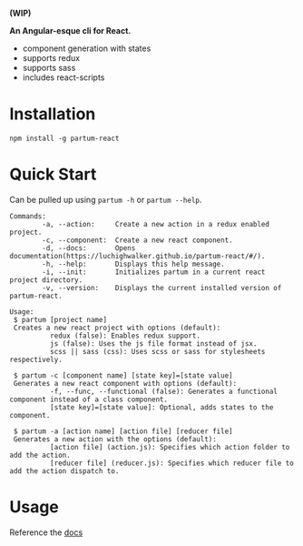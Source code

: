 **(WIP)**

**An Angular-esque cli for React.**

- component generation with states
- supports redux
- supports sass
- includes react-scripts

# Installation

```
npm install -g partum-react
```

# Quick Start

Can be pulled up using `partum -h` or `partum --help`.

```
Commands:
        -a, --action:     Create a new action in a redux enabled project. 
        -c, --component:  Create a new react component.
        -d, --docs:       Opens documentation(https://luchighwalker.github.io/partum-react/#/).
        -h, --help:       Displays this help message.
        -i, --init:       Initializes partum in a current react project directory.
        -v, --version:    Displays the current installed version of partum-react.

Usage:
 $ partum [project name]
 Creates a new react project with options (default):
          redux (false): Enables redux support.
          js (false): Uses the js file format instead of jsx.
          scss || sass (css): Uses scss or sass for stylesheets respectively.

 $ partum -c [component name] [state key]=[state value]
 Generates a new react component with options (default):
          -f, --func, --functional (false): Generates a functional component instead of a class component.
          [state key]=[state value]: Optional, adds states to the component.

 $ partum -a [action name] [action file] [reducer file]
 Generates a new action with the options (default):
          [action file] (action.js): Specifies which action folder to add the action.
          [reducer file] (reducer.js): Specifies which reducer file to add the action dispatch to.
```

# Usage

Reference the [docs](https://luchighwalker.github.io/partum-react/)
